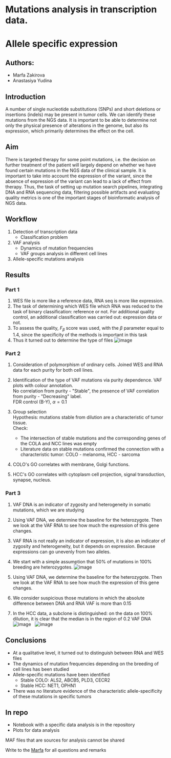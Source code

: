 # Mutations analysis in transcription data. 
# Allele specific expression
## Authors:
* Marfa Zakirova
* Anastasiya Yudina
## Introduction 
A number of single nucleotide substitutions (SNPs) and short deletions or insertions (indels) may be present in tumor cells. We can identify these mutations from the NGS data. It is important to be able to determine not only the physical presence of alterations in the genome, but also its expression, which primarily determines the effect on the cell.

## Aim
There is targeted therapy for some point mutations, i.e. the decision on further treatment of the patient will largely depend on whether we have found certain mutations in the NGS data of the clinical sample. It is important to take into account the expression of the variant, since the absence of expression of the variant can lead to a lack of effect from therapy. Thus, the task of setting up mutation search pipelines, integrating DNA and RNA sequencing data, filtering possible artifacts and evaluating quality metrics is one of the important stages of bioinformatic analysis of NGS data.

## Workflow
1. Detection of transcription data
   * Сlassification problem
2. VAF analysis
   * Dynamics of mutation frequencies
   * VAF groups analysis in different cell lines
3. Allele-specific mutations analysis

## Results
### Part 1
1. WES file is more like a reference data, RNA seq is more like expression.
2. The task of determining which WES file which RNA was reduced to the task of binary classification: reference or not. For additional quality control, an additional classification was carried out: expression data or not. 
3. To assess the quality, $F_{\beta}$ score was used, with the $\beta$ parameter equal to 1.4, since the specificity of the methods is important in this task
4. Thus it turned out to determine the type of files
![image](https://user-images.githubusercontent.com/98456969/230784789-d890af7e-9619-4bed-ac2f-e780f525e5c3.png)


### Part 2
1. Consideration of polymorphism of ordinary cells. Joined WES and RNA data for each purity for both cell lines.
2. Identification of the type of VAF mutations via purity dependence. VAF plots with colour annotation. <br>
No correlation from purity - "Stable", the presence of VAF correlation from purity - "Decreasing" label. <br>
FDR control (B-Y), $\alpha = 0.1$

3. Group selection <br>
Hypothesis: mutations stable from dilution are a characteristic of tumor tissue. <br>
Check: 
    * The intersection of stable mutations and the corresponding genes of the COLA and NCC lines was empty
    * Literature data on stable mutations confirmed the connection with a characteristic tumor: COLO - melanoma, HCC - sarcoma
4. COLO's GO correlates with membrane, Golgi functions.
5. HCC's GO correlates with cytoplasm cell projection, signal transduction, synapse, nucleus.

### Part 3
1. VAF DNA is an indicator of zygosity and heterogeneity in somatic mutations, which we are studying
2. Using VAF DNA, we determine the baseline for the heterozygote. Then we look at the VAF RNA to see how much the expression of this gene changes.
3. VAF RNA is not really an indicator of expression, it is also an indicator of zygosity and heterogeneity, but it depends on expression. Because expressions can go unevenly from two alleles.
4. We start with a simple assumption that 50% of mutations in 100% breeding are heterozygotes.
![image](https://user-images.githubusercontent.com/98456969/230784748-561774f0-225a-4a39-a48d-2e9f6c9bcf0c.png)

6. Using VAF DNA, we determine the baseline for the heterozygote. Then we look at the VAF RNA to see how much the expression of this gene changes.
7. We consider suspicious those mutations in which the absolute difference between DNA and RNA VAF is more than 0.15
9. In the HCC data, a subclone is distinguished: on the data on 100% dilution, it is clear that the median is in the region of 0.2 VAF DNA
![image](https://user-images.githubusercontent.com/98456969/230784871-41f0e701-1907-4554-b21a-e4ddcab3d85d.png)
$~$
![image](https://user-images.githubusercontent.com/98456969/230784889-17dbfad1-32a2-4fca-b736-06e234761fb9.png)


## Conclusions
* At a qualitative level, it turned out to distinguish
between RNA and WES files
* The dynamics of mutation frequencies depending on the
breeding of cell lines has been studied
* Allele-specific mutations have been identified
  * Stable COLO: ALS2, ABCB5, PLD3, CECR2
  * Stable HCC: NET1, OPHN1
* There was no literature evidence of the characteristic allele-specificity of these mutations in specific tumors



## In repo
* Notebook with a specific data analysis is in the repository
* Plots for data analysis <br>

MAF files that are sources for analysis cannot be shared



Write to the [Marfa](mailto:marfuta.zak@gmail.com) for all questions and remarks
